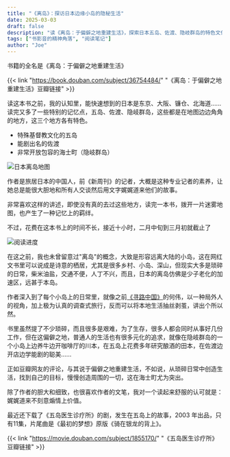 ```yaml
---
title: "《离岛》：探访日本边缘小岛的隐秘生活"
date: 2025-03-03
draft: false
description: "读《离岛：于偏僻之地重建生活》，探索日本五岛、佐渡、隐岐群岛的特色文化与生活方式，感受偏僻之地的人们如何在琐碎日常中创造生活。"
tags: ["书影音的精神角落", "阅读笔记"]
author: "Joe"
---
```


书籍的全名是《离岛：于偏僻之地重建生活》

{{< link "https://book.douban.com/subject/36754484/" "《离岛：于偏僻之地重建生活》豆瓣链接" >}}

读这本书之前，我的认知里，能快速想到的日本是东京、大阪、镰仓、北海道…… 读完又多了一些特别的记忆点，五岛、佐渡、隐岐群岛，这些都是在地图边边角角的地方，这三个地方各有特色。
- 特殊基督教文化的五岛
- 能剧出名的佐渡
- 非常开放包容的海士町（隐岐群岛）

![日本离岛地图](/images/posts/remote-island-life-rebuilding/japan-islands-map.webp)

作者是旅居日本的中国人，前《新周刊》的记者，大概是这种专业记者的素养，让她总是能很大胆地和所有人交谈然后用文字娓娓道来他们的故事。

非常喜欢这样的讲述，即使没有真的去过这些地方，读完一本书，拨开一片迷雾地图，也产生了一种记忆上的羁绊。

不过，花费在这本书上的时间不长，接近十小时，二月中旬到三月初就截止了

![阅读进度](/images/posts/remote-island-life-rebuilding/reading-progress.webp)

在这之前，我也未曾留意过"离岛"的概念，大致是形容远离大陆的小岛，这在网红文书里可以说成是诗意的栖居，尤其是很多乡村、小岛、深山，但现实大多是琐碎的日常，柴米油盐，交通不便，人丁不兴，而且，日本的离岛仿佛是少子老化的加速区，远甚于本岛。

作者深入到了每个小岛上的日常里，就像之前[《寻路中国》](/posts/country-driving-book-review/)的何伟，以一种局外人的视角，加上极为认真的调查式旅行，反而可以将本地生活抽丝剥茧，讲出个所以然。

书里虽然提了不少琐碎，而且很多是艰难，为了生存，很多人都会同时从事好几份工作，但在这偏僻之地，普通人的生活也有很多元化的追求，就像在隐岐群岛的一个小岛上边养牛边开咖啡厅的川本，在五岛上花费多年研究酿酒的田本，在佐渡边开店边学能剧的聪美……

正如豆瓣网友的评论，与其说于偏僻之地重建生活，不如说，从琐碎日常中创造生活，找到自己的目标，慢慢创造周围的一切，这在海士町尤为突出。

除了作者的胆大和细致，也很喜欢作者的文笔，我对一个读起来舒服的认可就是：娓娓道来不刻意煽情上价值。

最近还下载了《五岛医生诊疗所》的剧，发生在五岛上的故事，2003 年出品，只有11集，片尾曲是《最初的梦想》原版《骑在银龙的背上》。

{{< link "https://movie.douban.com/subject/1855170/" "《五岛医生诊疗所》豆瓣链接" >}} 